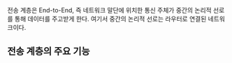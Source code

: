 전송 계층은 End-to-End, 즉 네트워크 말단에 위치한 통신 주체가 중간의 논리적 선로를 통해 데이터를 주고받게 한다. 여기서 중간의 논리적 선로는 라우터로 연결된 네트워크이다.

## 전송 계층의 주요 기능